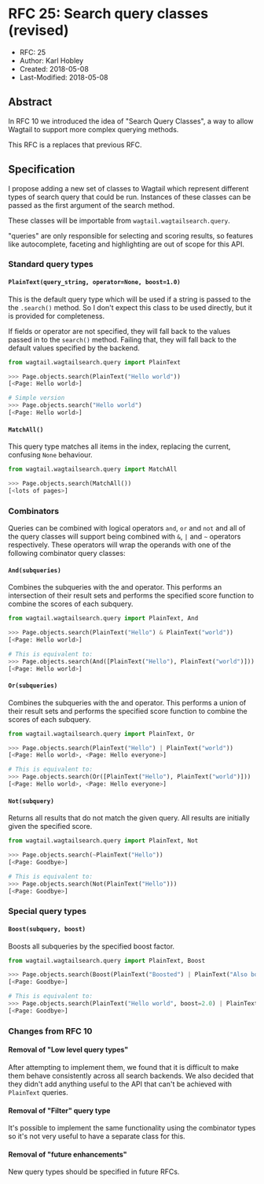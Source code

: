 # RFC 25: Search query classes (revised)

* RFC: 25
* Author: Karl Hobley
* Created: 2018-05-08
* Last-Modified: 2018-05-08

## Abstract

In RFC 10 we introduced the idea of "Search Query Classes", a way to allow
Wagtail to support more complex querying methods.

This RFC is a replaces that previous RFC.

## Specification

I propose adding a new set of classes to Wagtail which represent different
types of search query that could be run. Instances of these classes can be
passed as the first argument of the search method.

These classes will be importable from ``wagtail.wagtailsearch.query``.

"queries" are only responsible for selecting and scoring results, so
features like autocomplete, faceting and highlighting are out of scope for
this API.

### Standard query types

#### ``PlainText(query_string, operator=None, boost=1.0)``

This is the default query type which will be used if a string is passed to the
 the ``.search()`` method. So I don't expect this class to be used directly,
but it is provided for completeness.

If fields or operator are not specified, they will fall back to the values
passed in to the ``search()`` method. Failing that, they will fall back to
the default values specified by the backend.

```python
from wagtail.wagtailsearch.query import PlainText

>>> Page.objects.search(PlainText("Hello world"))
[<Page: Hello world>]

# Simple version
>>> Page.objects.search("Hello world")
[<Page: Hello world>]
```

#### ``MatchAll()``

This query type matches all items in the index, replacing the current,
confusing ``None`` behaviour.

```python
from wagtail.wagtailsearch.query import MatchAll

>>> Page.objects.search(MatchAll())
[<lots of pages>]
```

### Combinators

Queries can be combined with logical operators ``and``, ``or`` and ``not`` and
all of the query classes will support being combined with ``&``, ``|`` and ``~``
operators respectively. These operators will wrap the operands with one of the
following combinator query classes:

#### ``And(subqueries)``

Combines the subqueries with the and operator. This performs an intersection
of their result sets and performs the specified score function to combine the
scores of each subquery.

```python
from wagtail.wagtailsearch.query import PlainText, And

>>> Page.objects.search(PlainText("Hello") & PlainText("world"))
[<Page: Hello world>]

# This is equivalent to:
>>> Page.objects.search(And([PlainText("Hello"), PlainText("world")]))
[<Page: Hello world>]
```

#### ``Or(subqueries)``

Combines the subqueries with the and operator. This performs a union of their
result sets and performs the specified score function to combine the scores of
each subquery.

```python
from wagtail.wagtailsearch.query import PlainText, Or

>>> Page.objects.search(PlainText("Hello") | PlainText("world"))
[<Page: Hello world>, <Page: Hello everyone>]

# This is equivalent to:
>>> Page.objects.search(Or([PlainText("Hello"), PlainText("world")]))
[<Page: Hello world>, <Page: Hello everyone>]
```

#### ``Not(subquery)``

Returns all results that do not match the given query. All results are initially
given the specified score.

```python
from wagtail.wagtailsearch.query import PlainText, Not

>>> Page.objects.search(~PlainText("Hello"))
[<Page: Goodbye>]

# This is equivalent to:
>>> Page.objects.search(Not(PlainText("Hello")))
[<Page: Goodbye>]
```

### Special query types

#### ``Boost(subquery, boost)``

Boosts all subqueries by the specified boost factor.

```python
from wagtail.wagtailsearch.query import PlainText, Boost

>>> Page.objects.search(Boost(PlainText("Boosted") | PlainText("Also boosted"), 2.0))
[<Page: Goodbye>]

# This is equivalent to:
>>> Page.objects.search(PlainText("Hello world", boost=2.0) | PlainText("Also boosted", boost=2.0))
[<Page: Goodbye>]
```

### Changes from RFC 10

#### Removal of "Low level query types"

After attempting to implement them, we found that it is difficult to make
them behave consistently across all search backends. We also decided that
they didn't add anything useful to the API that can't be achieved with
``PlainText`` queries.

#### Removal of "Filter" query type

It's possible to implement the same functionality using the combinator
types so it's not very useful to have a separate class for this.

#### Removal of "future enhancements"

New query types should be specified in future RFCs.
